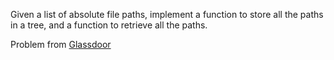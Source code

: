 Given a list of absolute file paths, implement a function to store all the paths in a tree, and a function to retrieve all the paths.

Problem from [Glassdoor](http://www.glassdoor.com/Interview/-Given-a-list-of-absolute-file-paths-implement-a-function-to-store-all-the-paths-in-a-tree-and-a-function-to-retrieve-all-QTN_684196.htm)

